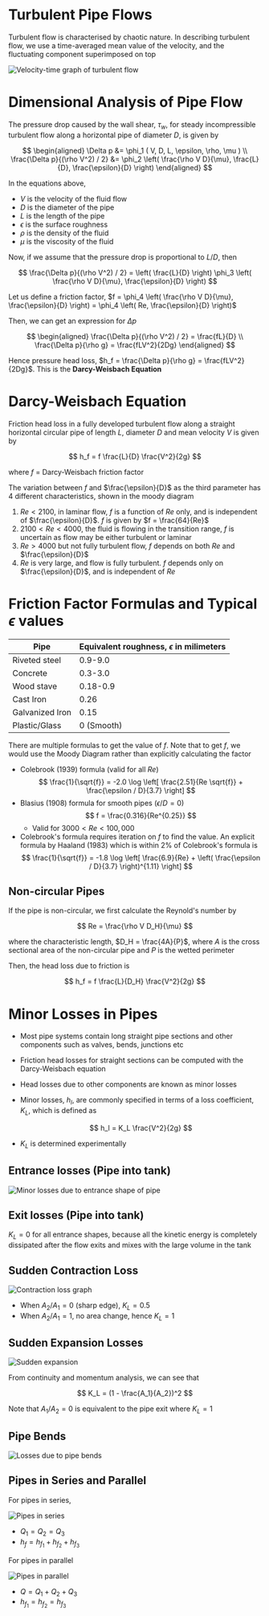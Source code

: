 # Turbulent Pipe Flows

Turbulent flow is characterised by chaotic nature. In describing turbulent flow, we use a time-averaged mean value of the velocity, and the fluctuating component superimposed on top

![Velocity-time graph of turbulent flow](https://www.researchgate.net/profile/David-Burt-5/publication/304179559/figure/fig7/AS:668941366075398@1536499458871/A-velocity-trace-for-a-steady-turbulent-flow-The-fluctuations-in-velocity-occur-at-the.png)

# Dimensional Analysis of Pipe Flow

The pressure drop caused by the wall shear, $\tau_w$, for steady incompressible turbulent flow along a horizontal pipe of diameter $D$, is given by

$$
\begin{aligned}
\Delta p &= \phi_1 ( V, D, L, \epsilon, \rho, \mu ) \\
\frac{\Delta p}{(\rho V^2) / 2} &= \phi_2 \left( \frac{\rho V D}{\mu}, \frac{L}{D}, \frac{\epsilon}{D} \right)
\end{aligned}
$$

In the equations above,

- $V$ is the velocity of the fluid flow
- $D$ is the diameter of the pipe
- $L$ is the length of the pipe
- $\epsilon$ is the surface roughness
- $\rho$ is the density of the fluid
- $\mu$ is the viscosity of the fluid

Now, if we assume that the pressure drop is proportional to $L/D$, then

$$
\frac{\Delta p}{(\rho V^2) / 2} = \left( \frac{L}{D} \right) \phi_3 \left( \frac{\rho V D}{\mu}, \frac{\epsilon}{D} \right)
$$

Let us define a friction factor, $f = \phi_4 \left( \frac{\rho V D}{\mu}, \frac{\epsilon}{D} \right) = \phi_4 \left( Re, \frac{\epsilon}{D} \right)$

Then, we can get an expression for $\Delta p$

$$
\begin{aligned}
\frac{\Delta p}{(\rho V^2) / 2} = \frac{fL}{D} \\
\frac{\Delta p}{\rho g} = \frac{fLV^2}{2Dg}
\end{aligned}
$$

Hence pressure head loss, $h_f = \frac{\Delta p}{\rho g} = \frac{fLV^2}{2Dg}$. This is the **Darcy-Weisbach Equation**

# Darcy-Weisbach Equation

Friction head loss in a fully developed turbulent flow along a straight horizontal circular pipe of length $L$, diameter $D$ and mean velocity $V$ is given by

$$
h_f = f \frac{L}{D} \frac{V^2}{2g}
$$

where $f$ = Darcy-Weisbach friction factor

The variation between $f$ and $\frac{\epsilon}{D}$ as the third parameter has 4 different characteristics, shown in the moody diagram

1. $Re < 2100$, in laminar flow, $f$ is a function of $Re$ only, and is independent of $\frac{\epsilon}{D}$. $f$ is given by $f = \frac{64}{Re}$
2. $2100 < Re < 4000$, the fluid is flowing in the transition range, $f$ is uncertain as flow may be either turbulent or laminar
3. $Re > 4000$ but not fully turbulent flow, $f$ depends on both $Re$ and $\frac{\epsilon}{D}$
4. $Re$ is very large, and flow is fully turbulent. $f$ depends only on $\frac{\epsilon}{D}$, and is independent of $Re$

# Friction Factor Formulas and Typical $\epsilon$ values

| Pipe            | Equivalent roughness, $\epsilon$ in milimeters |
| --------------- | ---------------------------------------------- |
| Riveted steel   | 0.9-9.0                                        |
| Concrete        | 0.3-3.0                                        |
| Wood stave      | 0.18-0.9                                       |
| Cast Iron       | 0.26                                           |
| Galvanized Iron | 0.15                                           |
| Plastic/Glass   | 0 (Smooth)                                     |

There are multiple formulas to get the value of $f$. Note that to get $f$, we would use the Moody Diagram rather than explicitly calculating the factor

- Colebrook (1939) formula (valid for all $Re$)
  $$
      \frac{1}{\sqrt{f}} = -2.0 \log \left[ \frac{2.51}{Re \sqrt{f}} + \frac{\epsilon / D}{3.7} \right]
  $$
- Blasius (1908) formula for smooth pipes ($\epsilon / D = 0$)
  $$
      f = \frac{0.316}{Re^{0.25}}
  $$
  - Valid for $3000 < Re < 100,000$
- Colebrook's formula requires iteration on $f$ to find the value. An explicit formula by Haaland (1983) which is within 2% of Colebrook's formula is
  $$
      \frac{1}{\sqrt{f}} = -1.8 \log \left[ \frac{6.9}{Re} + \left( \frac{\epsilon / D}{3.7} \right)^{1.11} \right]
  $$

## Non-circular Pipes

If the pipe is non-circular, we first calculate the Reynold's number by

$$
Re = \frac{\rho V D_H}{\mu}
$$

where the characteristic length, $D_H = \frac{4A}{P}$, where $A$ is the cross sectional area of the non-circular pipe and $P$ is the wetted perimeter

Then, the head loss due to friction is

$$
h_f = f \frac{L}{D_H} \frac{V^2}{2g}
$$

# Minor Losses in Pipes

- Most pipe systems contain long straight pipe sections and other components such as valves, bends, junctions etc
- Friction head losses for straight sections can be computed with the Darcy-Weisbach equation
- Head losses due to other components are known as minor losses
- Minor losses, $h_l$, are commonly specified in terms of a loss coefficient, $K_L$, which is defined as

  $$
  h_l = K_L \frac{V^2}{2g}
  $$

- $K_L$ is determined experimentally

## Entrance losses (Pipe into tank)

![Minor losses due to entrance shape of pipe](https://ars.els-cdn.com/content/image/3-s2.0-B9781856178280000044-gr3.jpg)

## Exit losses (Pipe into tank)

$K_L = 0$ for all entrance shapes, because all the kinetic energy is completely dissipated after the flow exits and mixes with the large volume in the tank

## Sudden Contraction Loss

![Contraction loss graph](https://sbainvent.com/wp-content/uploads/2018/06/sudden-contraction-graph.jpg)

- When $A_2 / A_1 = 0$ (sharp edge), $K_L = 0.5$
- When $A_2 / A_1 = 1$, no area change, hence $K_L = 1$

## Sudden Expansion Losses

![Sudden expansion](https://www.tutorhelpdesk.com/UserFiles/loss%20of%20energy%20due%20to%20sudden%20expansion.JPG)

From continuity and momentum analysis, we can see that

$$
K_L = (1 - \frac{A_1}{A_2})^2
$$

Note that $A_1/A_2 = 0$ is equivalent to the pipe exit where $K_L = 1$

## Pipe Bends

![Losses due to pipe bends](https://qph.fs.quoracdn.net/main-qimg-15e99c0b1d77ca73e8c37ae9861b01d6)

## Pipes in Series and Parallel

For pipes in series,

![Pipes in series](http://abe-research.illinois.edu/faculty/dickc/Engineering/pipeseriesa_files/image002.jpg)

- $Q_1 = Q_2= Q_3$
- $h_f = h_{f_1} + h_{f_2} + h_{f_3}$

For pipes in parallel

![Pipes in parallel](http://abe-research.illinois.edu/faculty/dickc/Engineering/pipeseriesa_files/image004.jpg)

- $Q = Q_1 + Q_2 + Q_3$
- $h_{f_1} = h_{f_2} = h_{f_3}$
